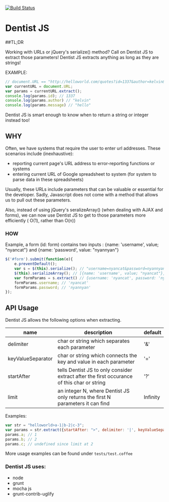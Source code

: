 [![Build Status](https://travis-ci.org/kelvintaywl/dentist.js.svg?branch=master)](https://travis-ci.org/kelvintaywl/dentist.js)

# Dentist JS

##TL;DR

Working with URLs or jQuery's serialize() method? Call on Dentist JS to extract those parameters!
Dentist JS extracts anything as long as they are strings!

EXAMPLE:

```javascript
// document.URL == "http://helloworld.com/quotes?id=1337&author=kelvin&message=hello"
var currentURL = document.URL;
var params = currentURL.extract();
console.log(params.id); // 1337
console.log(params.author) // "kelvin"
console.log(params.message) // "hello"
```
Dentist JS is smart enough to know when to return a string or integer instead too!

## WHY
Often, we have systems that require the user to enter url addresses. These scenarios include (inexhaustive):

- reporting current page's URL address to error-reporting functions or systems
- entering current URL of Google spreadsheet to system (for system to parse data in these spreadsheets)

Usually, these URLs include parameters that can be valuable or essential for the developer. Sadly, Javascript does not come with a method that allows us to pull out these parameters. 

Also, instead of using jQuery's seralizeArray() (when dealing with AJAX and forms), we can now use Dentist JS to get to those parameters more efficiently ( O(1), rather than O(n))

### HOW

Example, a form (id: form) contains two inputs : {name: 'username', value; "nyancat"} and {name: 'password', value: "nyannyan"}

```javascript
$('#form').submit(function(e){
	e.preventDefault();
	var s = $(this).serialize(); // "username=nyancat&password=nyannyan"
	$(this).serializeArray(); // [{name: 'username', value; "nyancat"}, {name: 'password', value: "nyannyan"}]
	var formParams = s.extract() // {username: 'nyancat', password: 'nyannyan'}
	formParams.username; // 'nyancat'
	formParams.password; // 'nyannyan'
});
```


## API Usage

Dentist JS allows the following options when extracting.

| name | description | default |
| ---- | ---- | ---- |
| delimiter | char or string which separates each parameter | '&' |
| keyValueSeparator | char or string which connects the key and value in each parameter | '=' |
| startAfter | tells Dentist JS to only consider extract after the first occurance of this char or string | '?' |
| limit | an integer N, where Dentist JS only returns the first N parameters it can find | Infinity |

Examples:

```javascript
var str = "helloworld>a-1|b-2|c-3";
var params = str.extract({startAfter: ">", delimiter: '|', keyValueSeparator: '-', limit: 2});
params.a; // 1
params.b; // 2
params.c; // undefined since limit at 2
```

More usage examples can be found under ```tests/test.coffee```

### Dentist JS uses:

- node
- grunt
- mocha js
- grunt-contrib-uglify









